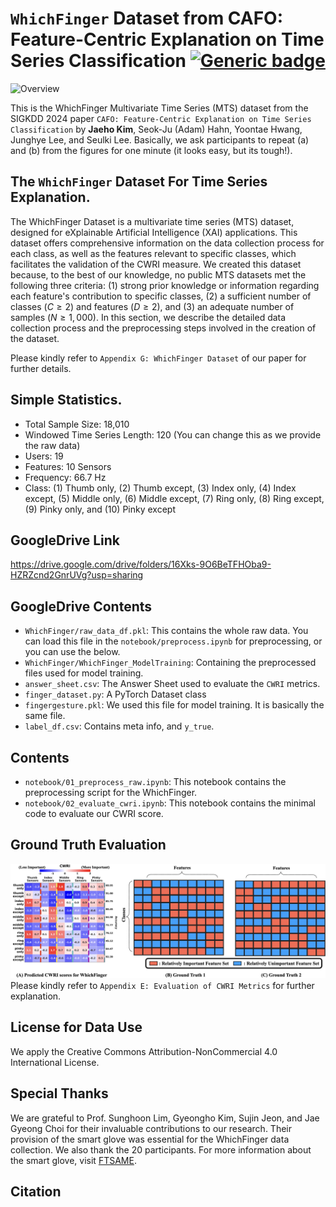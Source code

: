 # `WhichFinger` Dataset from CAFO: Feature-Centric Explanation on Time Series Classification [![Generic badge](https://img.shields.io/badge/code-official-green.svg)](https://shields.io/)
![Overview](./figures/WhichFinger.png)

This is the WhichFinger Multivariate Time Series (MTS) dataset from the SIGKDD 2024 paper `CAFO: Feature-Centric Explanation on Time Series Classification` by **Jaeho Kim**, Seok-Ju (Adam) Hahn, Yoontae Hwang, Junghye Lee, and Seulki Lee. Basically, we ask participants to repeat (a) and (b) from the figures for one minute (it looks easy, but its tough!). 


## The `WhichFinger` Dataset For Time Series Explanation.
The WhichFinger Dataset is a multivariate time series (MTS) dataset, designed for eXplainable Artificial Intelligence (XAI) applications. This dataset offers comprehensive information on the data collection process for each class, as well as the features relevant to specific classes, which facilitates the validation of the CWRI measure. We created this dataset because, to the best of our knowledge, no public MTS datasets met the following three criteria: (1) strong prior knowledge or information regarding each feature's contribution to specific classes, (2) a sufficient number of classes $(C\geq2)$ and features $(D\geq2)$, and (3) an adequate number of samples $(N\geq1,000)$. In this section, we describe the detailed data collection process and the preprocessing steps involved in the creation of the dataset.

Please kindly refer to `Appendix G: WhichFinger Dataset` of our paper for further details.

## Simple Statistics.
- Total Sample Size: 18,010
- Windowed Time Series Length: 120 (You can change this as we provide the raw data)
- Users: 19
- Features: 10 Sensors
- Frequency: 66.7 Hz
- Class: (1) Thumb only, (2) Thumb except, (3) Index only, (4) Index except, (5) Middle only, (6) Middle except, (7) Ring only, (8) Ring except, (9) Pinky only, and (10) Pinky except

## GoogleDrive Link
https://drive.google.com/drive/folders/16Xks-9O6BeTFHOba9-HZRZcnd2GnrUVg?usp=sharing


## GoogleDrive Contents
- `WhichFinger/raw_data_df.pkl`: This contains the whole raw data. You can load this file in the `notebook/preprocess.ipynb` for preprocessing, or you can use the below.
- `WhichFinger/WhichFinger_ModelTraining`: Containing the preprocessed files used for model training.
- `answer_sheet.csv`: The Answer Sheet used to evaluate the `CWRI` metrics.
- `finger_dataset.py`: A PyTorch Dataset class
- `fingergesture.pkl`: We used this file for model training. It is basically the same file.
- `label_df.csv`: Contains meta info, and `y_true`. 


## Contents
- `notebook/01_preprocess_raw.ipynb`: This notebook contains the preprocessing script for the WhichFinger.
- `notebook/02_evaluate_cwri.ipynb`: This notebook contains the minimal code to evaluate our CWRI score. 

## Ground Truth Evaluation
![GT](./figures/whichfinger_gt.png)
Please kindly refer to `Appendix E: Evaluation of CWRI Metrics` for further explanation.

## License for Data Use
We apply the Creative Commons Attribution-NonCommercial 4.0 International License.

## Special Thanks
We are grateful to Prof. Sunghoon Lim, Gyeongho Kim, Sujin Jeon, and Jae Gyeong Choi for their invaluable contributions to our research. Their provision of the smart glove was essential for the WhichFinger data collection. We also thank the 20 participants. For more information about the smart glove, visit [FTSAME](https://ftsame.com/).

## Citation